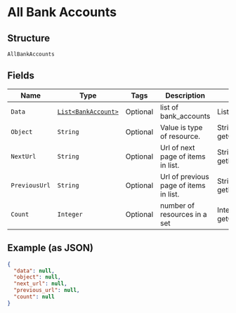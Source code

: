 
# All Bank Accounts

## Structure

`AllBankAccounts`

## Fields

| Name | Type | Tags | Description | Getter | Setter |
|  --- | --- | --- | --- | --- | --- |
| `Data` | [`List<BankAccount>`](/doc/models/bank-account.md) | Optional | list of bank_accounts | List<BankAccount> getData() | setData(List<BankAccount> data) |
| `Object` | `String` | Optional | Value is type of resource. | String getObject() | setObject(String object) |
| `NextUrl` | `String` | Optional | Url of next page of items in list. | String getNextUrl() | setNextUrl(String nextUrl) |
| `PreviousUrl` | `String` | Optional | Url of previous page of items in list. | String getPreviousUrl() | setPreviousUrl(String previousUrl) |
| `Count` | `Integer` | Optional | number of resources in a set | Integer getCount() | setCount(Integer count) |

## Example (as JSON)

```json
{
  "data": null,
  "object": null,
  "next_url": null,
  "previous_url": null,
  "count": null
}
```

